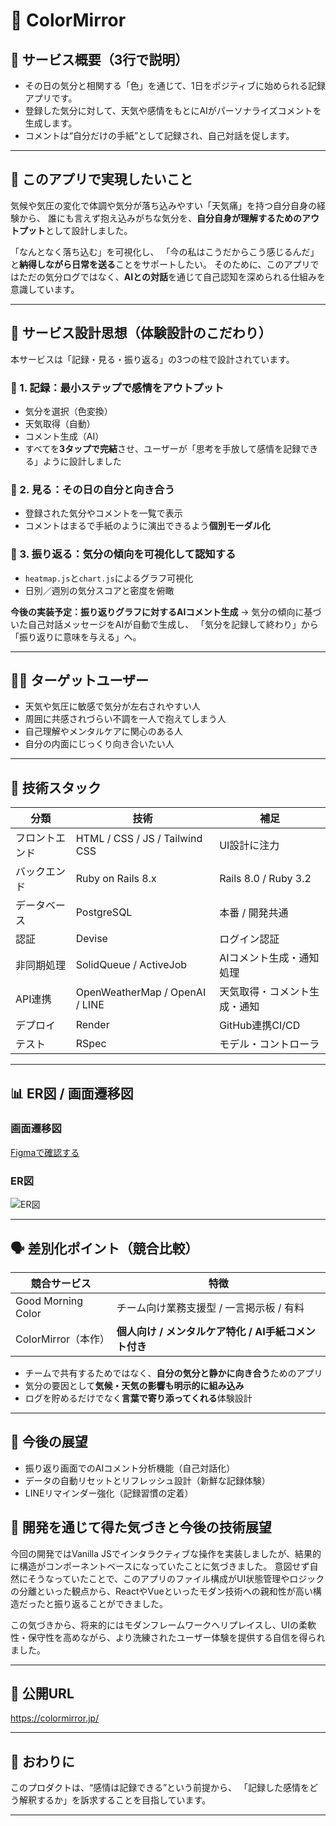 # 🎨 ColorMirror

## 🚀 サービス概要（3行で説明）
- その日の気分と相関する「色」を通じて、1日をポジティブに始められる記録アプリです。
- 登録した気分に対して、天気や感情をもとにAIがパーソナライズコメントを生成します。
- コメントは“自分だけの手紙”として記録され、自己対話を促します。

---

## 🎯 このアプリで実現したいこと
気候や気圧の変化で体調や気分が落ち込みやすい「天気痛」を持つ自分自身の経験から、
誰にも言えず抱え込みがちな気分を、**自分自身が理解するためのアウトプット**として設計しました。

「なんとなく落ち込む」を可視化し、
「今の私はこうだからこう感じるんだ」と**納得しながら日常を送る**ことをサポートしたい。
そのために、このアプリではただの気分ログではなく、**AIとの対話**を通じて自己認知を深められる仕組みを意識しています。

---

## 🧠 サービス設計思想（体験設計のこだわり）
本サービスは「記録・見る・振り返る」の3つの柱で設計されています。

### 🔹 1. 記録：最小ステップで感情をアウトプット
- 気分を選択（色変換）
- 天気取得（自動）
- コメント生成（AI）
- すべてを**3タップで完結**させ、ユーザーが「思考を手放して感情を記録できる」ように設計しました

### 🔹 2. 見る：その日の自分と向き合う
- 登録された気分やコメントを一覧で表示
- コメントはまるで手紙のように演出できるよう**個別モーダル化**
### 🔹 3. 振り返る：気分の傾向を可視化して認知する
- `heatmap.js`と`chart.js`によるグラフ可視化
- 日別／週別の気分スコアと密度を俯瞰

**今後の実装予定：振り返りグラフに対するAIコメント生成**
→ 気分の傾向に基づいた自己対話メッセージをAIが自動で生成し、
「気分を記録して終わり」から「振り返りに意味を与える」へ。

---

## 🧑‍💻 ターゲットユーザー
- 天気や気圧に敏感で気分が左右されやすい人
- 周囲に共感されづらい不調を一人で抱えてしまう人
- 自己理解やメンタルケアに関心のある人
- 自分の内面にじっくり向き合いたい人

---

## 🔧 技術スタック

| 分類             | 技術                     | 補足                         |
|------------------|--------------------------|------------------------------|
| フロントエンド   | HTML / CSS / JS / Tailwind CSS | UI設計に注力 |
| バックエンド     | Ruby on Rails 8.x        | Rails 8.0 / Ruby 3.2        |
| データベース     | PostgreSQL               | 本番 / 開発共通             |
| 認証             | Devise                   | ログイン認証                 |
| 非同期処理       | SolidQueue / ActiveJob   | AIコメント生成・通知処理     |
| API連携          | OpenWeatherMap / OpenAI / LINE | 天気取得・コメント生成・通知 |
| デプロイ         | Render                   | GitHub連携CI/CD              |
| テスト           | RSpec                    | モデル・コントローラ        |

---

## 📊 ER図 / 画面遷移図

### 画面遷移図
[Figmaで確認する](https://www.figma.com/design/c6JfZFIlQ5UGLUAM31DEuB/RUNTEQ%E5%8D%92%E5%88%B6%E3%82%A2%E3%83%97%E3%83%AA-%E7%94%BB%E9%9D%A2%E9%81%B7%E7%A7%BB%E5%9B%B3?node-id=0-1)

### ER図
![ER図](https://i.gyazo.com/fd6e6cf2045a23f99c0da60f9c564521.png)

---

## 🗣️ 差別化ポイント（競合比較）

| 競合サービス       | 特徴                                               |
|--------------------|----------------------------------------------------|
| Good Morning Color | チーム向け業務支援型 / 一言掲示板 / 有料          |
| ColorMirror（本作）| **個人向け / メンタルケア特化 / AI手紙コメント付き** |

- チームで共有するためではなく、**自分の気分と静かに向き合う**ためのアプリ
- 気分の要因として**気候・天気の影響も明示的に組み込み**
- ログを貯めるだけでなく**言葉で寄り添ってくれる**体験設計

---

## 📣 今後の展望
- 振り返り画面でのAIコメント分析機能（自己対話化）
- データの自動リセットとリフレッシュ設計（新鮮な記録体験）
- LINEリマインダー強化（記録習慣の定着）

## 🧭 開発を通じて得た気づきと今後の技術展望

今回の開発ではVanilla JSでインタラクティブな操作を実装しましたが、結果的に構造がコンポーネントベースになっていたことに気づきました。
意図せず自然にそうなっていたことで、このアプリのファイル構成がUI状態管理やロジックの分離といった観点から、ReactやVueといったモダン技術への親和性が高い構造だったと振り返ることができました。

この気づきから、将来的にはモダンフレームワークへリプレイスし、UIの柔軟性・保守性を高めながら、より洗練されたユーザー体験を提供する自信を得られました。

---

## 🔗 公開URL

https://colormirror.jp/

---


## 🏁 おわりに

このプロダクトは、“感情は記録できる”という前提から、
「記録した感情をどう解釈するか」を訴求することを目指しています。


---
